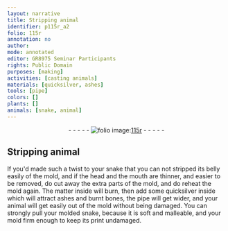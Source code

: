 ```yaml
---
layout: narrative
title: Stripping animal
identifier: p115r_a2
folio: 115r
annotation: no
author:
mode: annotated
editor: GR8975 Seminar Participants
rights: Public Domain
purposes: [making]
activities: [casting animals]
materials: [quicksilver, ashes]
tools: [pipe]
colors: []
plants: []
animals: [snake, animal]
---
```


 <div class="folio" align="center">- - - - - <a href="http://gallica.bnf.fr/ark:/12148/btv1b10500001g/f235.image" target="_blank"><img src="https://cu-mkp.github.io/GR8975-edition/assets/photo-icon.png" alt="folio image: " style="display:inline-block; margin-bottom:-3px;"/>115r</a> - - - - - </div>  <span class="activity"></span> 

## Stripping animal

 
If you'd made such a twist to your <span class="animal">snake</span> that you can not stripped its belly easily of the mold, and if the head and the mouth are thinner, and easier to be removed, do cut away the extra parts of the mold, and do reheat the mold again. The matter inside will burn, then add some <span class="material">quicksilver</span> inside which will attract <span class="material">ashes</span> and burnt bones, the <span class="tool">pipe</span> will get wider, and your <span class="animal">animal</span> will get easily out of the mold without being damaged. You can strongly pull your molded <span class="animal">snake</span>, because it is soft and malleable, and your mold firm enough to keep its print undamaged.
 